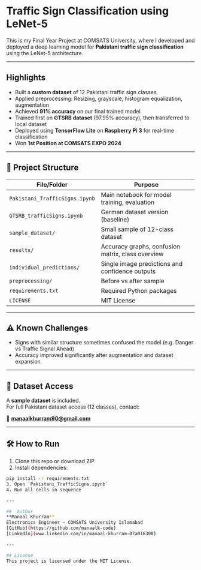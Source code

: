 # Traffic Sign Classification using LeNet-5

This is my Final Year Project at COMSATS University, where I developed and deployed a deep learning model for **Pakistani traffic sign classification** using the LeNet-5 architecture.

---

## Highlights
- Built a **custom dataset** of 12 Pakistani traffic sign classes
- Applied preprocessing: Resizing, grayscale, histogram equalization, augmentation
- Achieved **91% accuracy** on our final trained model
- Trained first on **GTSRB dataset** (97.95% accuracy), then transferred to local dataset
- Deployed using **TensorFlow Lite** on **Raspberry Pi 3** for real-time classification
- Won **1st Position at COMSATS EXPO 2024**

---

## 🧠 Project Structure

| File/Folder                | Purpose |
|---------------------------|---------|
| `Pakistani_TrafficSigns.ipynb` | Main notebook for model training, evaluation |
| `GTSRB_trafficSigns.ipynb`    | German dataset version (baseline) |
| `sample_dataset/`             | Small sample of 12-class dataset |
| `results/`                    | Accuracy graphs, confusion matrix, class overview |
| `individual_predictions/`     | Single image predictions and confidence outputs |
| `preprocessing/`              | Before vs after sample |
| `requirements.txt`            | Required Python packages |
| `LICENSE`                     | MIT License |

---

## ⚠️ Known Challenges
- Signs with similar structure sometimes confused the model (e.g. Danger vs Traffic Signal Ahead)
- Accuracy improved significantly after augmentation and dataset expansion

---

## 📁 Dataset Access
A **sample dataset** is included.  
For full Pakistani dataset access (12 classes), contact:

📧 **manaalkhurram90@gmail.com**

---

## 🛠️ How to Run

1. Clone this repo or download ZIP  
2. Install dependencies:
```bash
pip install -r requirements.txt
3. Open `Pakistani_TrafficSigns.ipynb`  
4. Run all cells in sequence

---

##  Author
**Manaal Khurram**  
Electronics Engineer – COMSATS University Islamabad   
[GitHub](https://github.com/manaalk-code)
[LinkedIn](www.linkedin.com/in/manaal-khurram-07a016308)

---

## License
This project is licensed under the MIT License.
